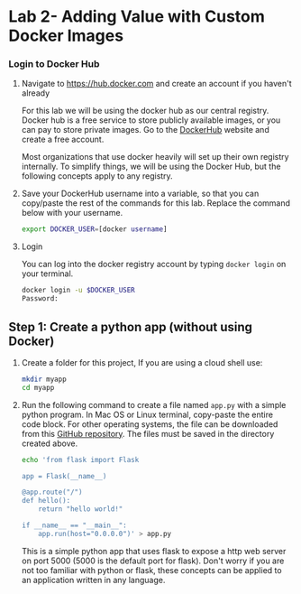 # Lab 2- Adding Value with Custom Docker Images

### Login to Docker Hub

1. Navigate to https://hub.docker.com and create an account if you haven't already

    For this lab we will be using the docker hub as our central registry. Docker hub is a free service to store publicly available images, or you can pay to store private images. Go to the [DockerHub](https://hub.docker.com) website and create a free account.

    Most organizations that use docker heavily will set up their own registry internally. To simplify things, we will be using the Docker Hub, but the following concepts apply to any registry.

1. Save your DockerHub username into a variable, so that you can copy/paste the rest of the commands for this lab. Replace the command below with your username.

    ```sh
    export DOCKER_USER=[docker username]
    ```

1. Login

    You can log into the docker registry account by typing `docker login` on your terminal.

    ```sh
    docker login -u $DOCKER_USER
    Password:
    ```

## Step 1: Create a python app (without using Docker)

1. Create a folder for this project, If you are using a cloud shell use:

    ```sh
    mkdir myapp
    cd myapp
    ```

1. Run the following command to create a file named `app.py` with a simple python program. In Mac OS or Linux terminal, copy-paste the entire code block. For other operating systems, the file can be downloaded from this [GitHub repository](https://github.com/IraAngeles-IBM/docker101/tree/master/files). The files must be saved in the directory created above.

    ```bash
    echo 'from flask import Flask

    app = Flask(__name__)

    @app.route("/")
    def hello():
        return "hello world!"

    if __name__ == "__main__":
        app.run(host="0.0.0.0")' > app.py
    ```

    This is a simple python app that uses flask to expose a http web server on port 5000 (5000 is the default port for flask). Don't worry if you are not too familiar with python or flask, these concepts can be applied to an application written in any language.

